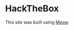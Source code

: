 # HackTheBox

This site was built using [Meow](https://github.com/EwanDouglas/HackTheBox-Meow/blob/main/Meow.md).

